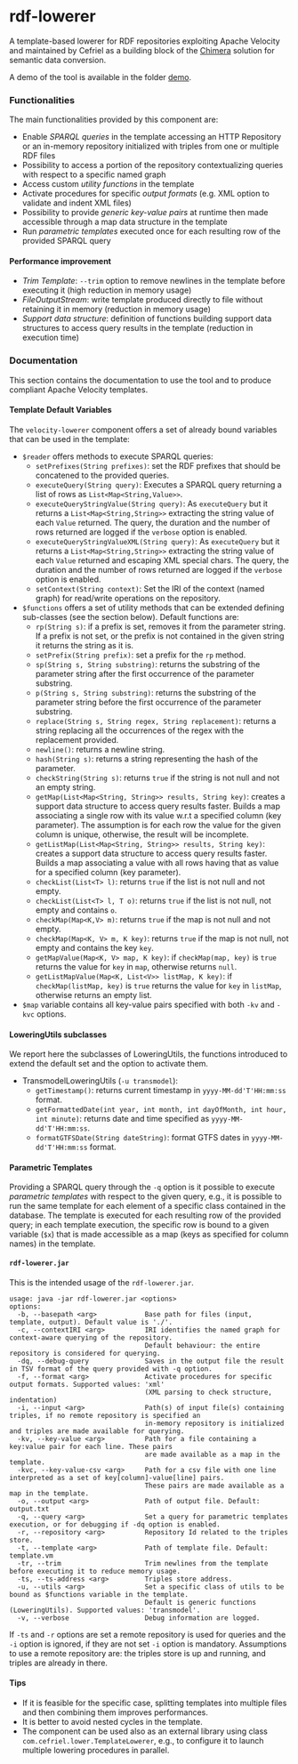 # rdf-lowerer

A template-based lowerer for RDF repositories exploiting Apache Velocity and maintained by Cefriel as a building block of the [Chimera](https://github.com/cefriel/chimera) solution for semantic data conversion.

A demo of the tool is available in the folder [demo](https://github.com/cefriel/rdf-lowerer/tree/master/demo).

### Functionalities
The main functionalities provided by this component are:
- Enable _SPARQL queries_ in the template accessing an HTTP Repository or an in-memory repository initialized with triples from one or multiple RDF files
- Possibility to access a portion of the repository contextualizing queries with respect to a specific named graph
- Access custom _utility functions_ in the template
- Activate procedures for specific _output formats_ (e.g. XML option to validate and indent XML files)
- Possibility to provide _generic key-value pairs_ at runtime then made accessible through a map data structure in the template
- Run _parametric templates_ executed once for each resulting row of the provided SPARQL query 

#### Performance improvement
- _Trim Template_: `--trim` option to remove newlines in the template before executing it (high reduction in memory usage)
- _FileOutputStream_: write template produced directly to file without retaining it in memory (reduction in memory usage)
- _Support data structure_: definition of functions building support data structures to access query results in the template (reduction in execution time)

### Documentation
This section contains the documentation to use the tool and to produce compliant Apache Velocity templates.

#### Template Default Variables
The `velocity-lowerer` component offers a set of already bound variables that can be used in the template:
- `$reader` offers methods to execute SPARQL queries:
  - `setPrefixes(String prefixes)`: set the RDF prefixes that should be concatened to the provided queries.
  - `executeQuery(String query)`: Executes a SPARQL query returning a list of rows as `List<Map<String,Value>>`.
  - `executeQueryStringValue(String query)`: As `executeQuery` but it returns a `List<Map<String,String>>` extracting the string value of each `Value` returned. The query, the duration and the number of rows returned are logged if the `verbose` option is enabled.
  - `executeQueryStringValueXML(String query)`: As `executeQuery` but it returns a `List<Map<String,String>>` extracting the string value of each `Value` returned and escaping XML special chars. The query, the duration and the number of rows returned are logged if the `verbose` option is enabled.
  - `setContext(String context)`: Set the IRI of the context (named graph) for read/write operations on the repository.
- `$functions` offers a set of utility methods that can be extended defining sub-classes (see the section below). Default functions are:
  - `rp(String s)`: if a prefix is set, removes it from the parameter string. If a prefix is not set, or the prefix is not contained in the given string it returns the string as it is.
  - `setPrefix(String prefix)`: set a prefix for the `rp` method.
  - `sp(String s, String substring)`: returns the substring of the parameter string after the first occurrence of the parameter substring.
  - `p(String s, String substring)`: returns the substring of the parameter string before the first occurrence of the parameter substring.
  - `replace(String s, String regex, String replacement)`: returns a string replacing all the occurrences of the regex with the replacement provided.
  - `newline()`: returns a newline string.
  - `hash(String s)`: returns a string representing the hash of the parameter.
  - `checkString(String s)`: returns `true` if the string is not null and not an empty string.
  - `getMap(List<Map<String, String>> results, String key)`: creates a support data structure to access query results faster. Builds a map associating a single row with its value w.r.t a specified column (key parameter). The assumption is for each row the value for the given column is unique, otherwise, the result will be incomplete.
  - `getListMap(List<Map<String, String>> results, String key)`: creates a support data structure to access query results faster. Builds a map associating a value with all rows having that as value for a specified column (key parameter).
  - `checkList(List<T> l)`: returns `true` if the list is not null and not empty.
  - `checkList(List<T> l, T o)`: returns `true` if the list is not null, not empty and contains `o`.
  - `checkMap(Map<K,V> m)`: returns `true` if the map is not null and not empty.
  - `checkMap(Map<K, V> m, K key)`: returns `true` if the map is not null, not empty and contains the key `key`.
  - `getMapValue(Map<K, V> map, K key)`: if `checkMap(map, key)` is `true` returns the value for `key` in `map`, otherwise returns `null`. 
  - `getListMapValue(Map<K, List<V>> listMap, K key)`: if `checkMap(listMap, key)` is `true` returns the value for `key` in `listMap`, otherwise returns an empty list. 
- `$map` variable contains all key-value pairs specified with both `-kv` and `-kvc` options.

#### LoweringUtils subclasses
We report here the subclasses of LoweringUtils, the functions introduced to extend the default set and the option to activate them.
- TransmodelLoweringUtils (`-u transmodel`):
  - `getTimestamp()`: returns current timestamp in `yyyy-MM-dd'T'HH:mm:ss` format.
  - `getFormattedDate(int year, int month, int dayOfMonth, int hour, int minute)`: returns date and time specified as `yyyy-MM-dd'T'HH:mm:ss`.
  - `formatGTFSDate(String dateString)`: format GTFS dates in `yyyy-MM-dd'T'HH:mm:ss` format.

#### Parametric Templates
Providing a SPARQL query through the `-q` option is it possible to execute _parametric templates_ with respect to the given query, e.g., it is possible to run the same template for each element of a specific class contained in the database. The template is executed for each resulting row of the provided query; in each template execution, the specific row is bound to a given variable (`$x`) that is made accessible as a map (keys as specified for column names) in the template.

#### `rdf-lowerer.jar` ####
This is the intended usage of the `rdf-lowerer.jar`.

```
usage: java -jar rdf-lowerer.jar <options>
options:
  -b, --basepath <arg>            Base path for files (input, template, output). Default value is './'.
  -c, --contextIRI <arg>          IRI identifies the named graph for context-aware querying of the repository. 
                                  Default behaviour: the entire repository is considered for querying.
  -dq, --debug-query              Saves in the output file the result in TSV format of the query provided with -q option.
  -f, --format <arg>              Activate procedures for specific output formats. Supported values: 'xml' 
                                  (XML parsing to check structure, indentation)
  -i, --input <arg>               Path(s) of input file(s) containing triples, if no remote repository is specified an 
                                  in-memory repository is initialized and triples are made available for querying.
  -kv, --key-value <arg>          Path for a file containing a key:value pair for each line. These pairs
                                  are made available as a map in the template.
  -kvc, --key-value-csv <arg>     Path for a csv file with one line interpreted as a set of key[column]-value[line] pairs. 
                                  These pairs are made available as a map in the template.
  -o, --output <arg>              Path of output file. Default: output.txt
  -q, --query <arg>               Set a query for parametric templates execution, or for debugging if -dq option is enabled.
  -r, --repository <arg>          Repository Id related to the triples store.
  -t, --template <arg>            Path of template file. Default: template.vm
  -tr, --trim                     Trim newlines from the template before executing it to reduce memory usage.
  -ts, --ts-address <arg>         Triples store address.
  -u, --utils <arg>               Set a specific class of utils to be bound as $functions variable in the template.
                                  Default is generic functions (LoweringUtils). Supported values: 'transmodel'.
  -v, --verbose                   Debug information are logged.
```
If `-ts` and `-r` options are set a remote repository is used for queries and the `-i` option is ignored, if they are not set `-i` option is mandatory. Assumptions to use a remote repository are: the triples store is up and running, and triples are already in there.

#### Tips ####
- If it is feasible for the specific case, splitting templates into multiple files and then combining them improves performances. 
- It is better to avoid nested cycles in the template.
- The component can be used also as an external library using class `com.cefriel.lower.TemplateLowerer`, e.g., to configure it to launch multiple lowering procedures in parallel.
